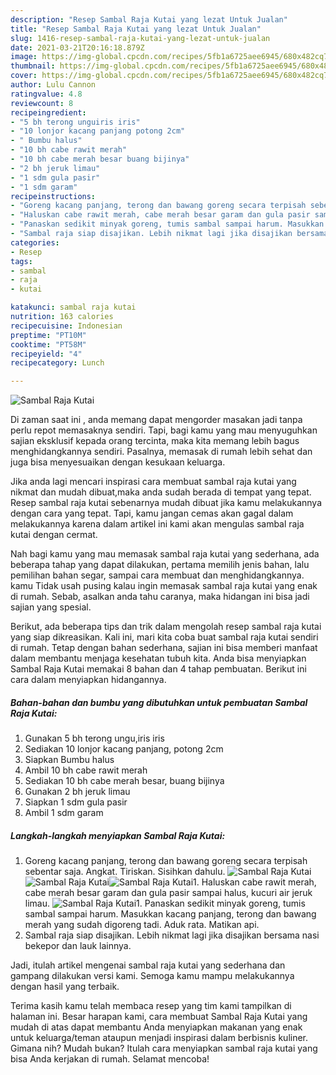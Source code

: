 ```yaml
---
description: "Resep Sambal Raja Kutai yang lezat Untuk Jualan"
title: "Resep Sambal Raja Kutai yang lezat Untuk Jualan"
slug: 1416-resep-sambal-raja-kutai-yang-lezat-untuk-jualan
date: 2021-03-21T20:16:18.879Z
image: https://img-global.cpcdn.com/recipes/5fb1a6725aee6945/680x482cq70/sambal-raja-kutai-foto-resep-utama.jpg
thumbnail: https://img-global.cpcdn.com/recipes/5fb1a6725aee6945/680x482cq70/sambal-raja-kutai-foto-resep-utama.jpg
cover: https://img-global.cpcdn.com/recipes/5fb1a6725aee6945/680x482cq70/sambal-raja-kutai-foto-resep-utama.jpg
author: Lulu Cannon
ratingvalue: 4.8
reviewcount: 8
recipeingredient:
- "5 bh terong unguiris iris"
- "10 lonjor kacang panjang potong 2cm"
- " Bumbu halus"
- "10 bh cabe rawit merah"
- "10 bh cabe merah besar buang bijinya"
- "2 bh jeruk limau"
- "1 sdm gula pasir"
- "1 sdm garam"
recipeinstructions:
- "Goreng kacang panjang, terong dan bawang goreng secara terpisah sebentar saja. Angkat. Tiriskan. Sisihkan dahulu."
- "Haluskan cabe rawit merah, cabe merah besar garam dan gula pasir sampai halus, kucuri air jeruk limau."
- "Panaskan sedikit minyak goreng, tumis sambal sampai harum. Masukkan kacang panjang, terong dan bawang merah yang sudah digoreng tadi. Aduk rata. Matikan api."
- "Sambal raja siap disajikan. Lebih nikmat lagi jika disajikan bersama nasi bekepor dan lauk lainnya."
categories:
- Resep
tags:
- sambal
- raja
- kutai

katakunci: sambal raja kutai 
nutrition: 163 calories
recipecuisine: Indonesian
preptime: "PT10M"
cooktime: "PT58M"
recipeyield: "4"
recipecategory: Lunch

---
```



![Sambal Raja Kutai](https://img-global.cpcdn.com/recipes/5fb1a6725aee6945/680x482cq70/sambal-raja-kutai-foto-resep-utama.jpg)

Di zaman  saat ini , anda memang dapat mengorder masakan jadi tanpa perlu repot memasaknya sendiri. Tapi, bagi kamu yang mau menyuguhkan sajian eksklusif kepada orang tercinta, maka kita memang lebih bagus menghidangkannya sendiri. Pasalnya, memasak di rumah lebih sehat dan juga bisa menyesuaikan dengan kesukaan keluarga.

Jika anda lagi mencari inspirasi cara membuat sambal raja kutai yang nikmat dan mudah dibuat,maka anda sudah berada di tempat yang tepat. Resep sambal raja kutai  sebenarnya mudah dibuat jika kamu melakukannya dengan cara yang tepat. Tapi, kamu jangan cemas akan gagal dalam melakukannya 
karena dalam artikel ini kami akan mengulas sambal raja kutai dengan cermat.  



Nah bagi kamu yang mau memasak sambal raja kutai yang sederhana, ada beberapa tahap yang dapat dilakukan, pertama memilih jenis bahan, lalu pemilihan bahan segar, sampai cara membuat dan menghidangkannya. kamu Tidak usah pusing kalau ingin memasak sambal raja kutai yang enak di rumah. Sebab, asalkan anda  tahu caranya, maka hidangan ini bisa jadi sajian yang spesial.

Berikut, ada beberapa tips dan trik dalam mengolah resep sambal raja kutai yang siap dikreasikan. Kali ini, mari kita coba buat sambal raja kutai sendiri di rumah. Tetap dengan bahan sederhana, sajian ini bisa memberi manfaat dalam membantu menjaga kesehatan tubuh kita. Anda bisa menyiapkan Sambal Raja Kutai memakai 8 bahan dan 4 tahap pembuatan. Berikut ini cara dalam menyiapkan hidangannya.

<!--inarticleads1-->

##### Bahan-bahan dan bumbu yang dibutuhkan untuk pembuatan Sambal Raja Kutai:

1. Gunakan 5 bh terong ungu,iris iris
1. Sediakan 10 lonjor kacang panjang, potong 2cm
1. Siapkan  Bumbu halus
1. Ambil 10 bh cabe rawit merah
1. Sediakan 10 bh cabe merah besar, buang bijinya
1. Gunakan 2 bh jeruk limau
1. Siapkan 1 sdm gula pasir
1. Ambil 1 sdm garam




<!--inarticleads2-->

##### Langkah-langkah menyiapkan Sambal Raja Kutai:

1. Goreng kacang panjang, terong dan bawang goreng secara terpisah sebentar saja. Angkat. Tiriskan. Sisihkan dahulu.
<img src="https://img-global.cpcdn.com/steps/b035cfe36c8b46ce/160x128cq70/sambal-raja-kutai-langkah-memasak-1-foto.jpg" alt="Sambal Raja Kutai"><img src="https://img-global.cpcdn.com/steps/bb9a3bce8f1d7ec9/160x128cq70/sambal-raja-kutai-langkah-memasak-1-foto.jpg" alt="Sambal Raja Kutai"><img src="https://img-global.cpcdn.com/steps/b2114499b752ceff/160x128cq70/sambal-raja-kutai-langkah-memasak-1-foto.jpg" alt="Sambal Raja Kutai">1. Haluskan cabe rawit merah, cabe merah besar garam dan gula pasir sampai halus, kucuri air jeruk limau.
<img src="https://img-global.cpcdn.com/steps/54e3879faa1486cd/160x128cq70/sambal-raja-kutai-langkah-memasak-2-foto.jpg" alt="Sambal Raja Kutai">1. Panaskan sedikit minyak goreng, tumis sambal sampai harum. Masukkan kacang panjang, terong dan bawang merah yang sudah digoreng tadi. Aduk rata. Matikan api.
1. Sambal raja siap disajikan. Lebih nikmat lagi jika disajikan bersama nasi bekepor dan lauk lainnya.




Jadi, itulah artikel mengenai  sambal raja kutai  yang sederhana dan gampang dilakukan versi kami. Semoga kamu mampu melakukannya dengan hasil yang terbaik. 

Terima kasih kamu telah membaca resep yang tim kami tampilkan di halaman ini. Besar harapan kami, cara membuat  Sambal Raja Kutai yang mudah di atas dapat membantu Anda menyiapkan makanan yang enak untuk keluarga/teman ataupun menjadi inspirasi dalam berbisnis kuliner. Gimana nih? Mudah bukan? Itulah cara menyiapkan sambal raja kutai yang bisa Anda kerjakan di rumah. Selamat mencoba!

